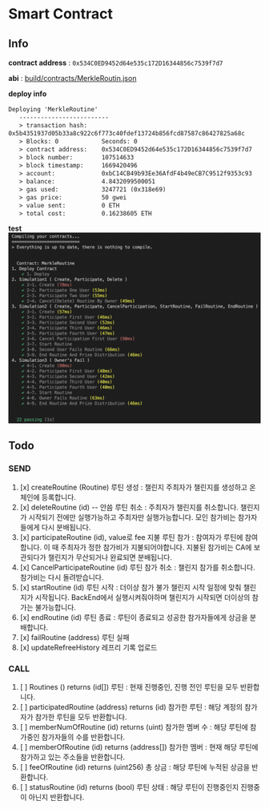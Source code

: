# Smart Contract

## Info

**contract address** : `0x534C0ED9452d64e535c172D16344856c7539f7d7`

**abi** : [build/contracts/MerkleRoutin.json](./build/contracts/MerkleRoutine.json)

**deploy info**

```shell
Deploying 'MerkleRoutine'
   -------------------------
   > transaction hash:    0x5b4351937d05b33a8c922c6f773c40fdef13724b856fcd87587c86427825a68c
   > Blocks: 0            Seconds: 0
   > contract address:    0x534C0ED9452d64e535c172D16344856c7539f7d7
   > block number:        107514633
   > block timestamp:     1669420496
   > account:             0xbC14CB49b93Ee36AfdF4b49eCB7C9512f9353c93
   > balance:             4.8432099500051
   > gas used:            3247721 (0x318e69)
   > gas price:           50 gwei
   > value sent:          0 ETH
   > total cost:          0.16238605 ETH
```

**test**
![](./doc/img/test.png)

## Todo

### SEND

1. [x] createRoutine (Routine)
       루틴 생성 : 챌린지 주최자가 챌린지를 생성하고 온체인에 등록합니다.
2. [x] deleteRoutine (id) -- 안씀
       루틴 취소 : 주최자가 챌린지를 취소합니다. 챌린지가 시작되기 전에만 실행가능하고 주최자만
       실행가능합니다. 모인 참가비는 참가자들에게 다시 분배됩니다.
3. [x] participateRoutine (id), value로 fee 지불
       루틴 참가 : 참여자가 루틴에 참여합니다. 이 때 주최자가 정한 참가비가 지불되어야합니다. 지불된
       참가비는 CA에 보관되다가 챌린지가 무산되거나 완료되면 분배됩니다.
4. [x] CancelParticipateRoutine (id)
       루틴 참가 취소 : 챌린지 참가를 취소합니다. 참가비는 다시 돌려받습니다.
5. [x] startRoutine (id)
       루틴 시작 : 더이상 참가 불가 챌린지 시작 일정에 맞춰 챌린지가 시작됩니다. BackEnd에서
       실행시켜줘야하며 챌린지가 시작되면 더이상의 참가는 불가능합니다.
6. [x] endRoutine (id)
       루틴 종료 : 루틴이 종료되고 성공한 참가자들에게 상금을 분배합니다.
7. [x] failRoutine (address)
       루틴 실패
8. [x] updateRefreeHistory
       레프리 기록 업로드

### CALL

1. [ ] Routines () returns (id[])
       루틴 : 현재 진행중인, 진행 전인 루틴을 모두 반환합니다.
2. [ ] participatedRoutine (address) returns (id)
       참가한 루틴 : 해당 계정의 참가자가 참가한 루틴을 모두 반환합니다.
3. [ ] memberNumOfRoutine (id) returns (uint)
       참가한 멤버 수 : 해당 루틴에 참가중인 참가자들의 수를 반환합니다.
4. [ ] memberOfRoutine (id) returns (address[])
       참가한 멤버 : 현재 해당 루틴에 참가하고 있는 주소들을 반환합니다.
5. [ ] feeOfRoutine (id) returns (uint256)
       총 상금 : 해당 루틴에 누적된 상금을 반환합니다.
6. [ ] statusRoutine (id) returns (bool)
       루틴 상태 : 해당 루틴이 진행중인지 진행중이 아닌지 반환합니다.
